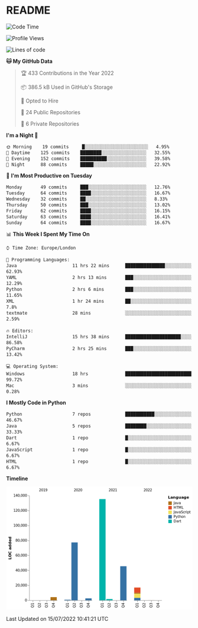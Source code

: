 # README

<!--START_SECTION:waka-->
![Code Time](http://img.shields.io/badge/Code%20Time-0%20secs-blue)

![Profile Views](http://img.shields.io/badge/Profile%20Views-12-blue)

![Lines of code](https://img.shields.io/badge/From%20Hello%20World%20I%27ve%20Written-284%20Thousand%20lines%20of%20code-blue)

**🐱 My GitHub Data** 

> 🏆 433 Contributions in the Year 2022
 > 
> 📦 386.5 kB Used in GitHub's Storage 
 > 
> 💼 Opted to Hire
 > 
> 📜 24 Public Repositories 
 > 
> 🔑 6 Private Repositories  
 > 
**I'm a Night 🦉** 

```text
🌞 Morning    19 commits     █░░░░░░░░░░░░░░░░░░░░░░░░   4.95% 
🌆 Daytime    125 commits    ████████░░░░░░░░░░░░░░░░░   32.55% 
🌃 Evening    152 commits    ██████████░░░░░░░░░░░░░░░   39.58% 
🌙 Night      88 commits     █████░░░░░░░░░░░░░░░░░░░░   22.92%

```
📅 **I'm Most Productive on Tuesday** 

```text
Monday       49 commits     ███░░░░░░░░░░░░░░░░░░░░░░   12.76% 
Tuesday      64 commits     ████░░░░░░░░░░░░░░░░░░░░░   16.67% 
Wednesday    32 commits     ██░░░░░░░░░░░░░░░░░░░░░░░   8.33% 
Thursday     50 commits     ███░░░░░░░░░░░░░░░░░░░░░░   13.02% 
Friday       62 commits     ████░░░░░░░░░░░░░░░░░░░░░   16.15% 
Saturday     63 commits     ████░░░░░░░░░░░░░░░░░░░░░   16.41% 
Sunday       64 commits     ████░░░░░░░░░░░░░░░░░░░░░   16.67%

```


📊 **This Week I Spent My Time On** 

```text
⌚︎ Time Zone: Europe/London

💬 Programming Languages: 
Java                     11 hrs 22 mins      ███████████████░░░░░░░░░░   62.93% 
YAML                     2 hrs 13 mins       ███░░░░░░░░░░░░░░░░░░░░░░   12.29% 
Python                   2 hrs 6 mins        ███░░░░░░░░░░░░░░░░░░░░░░   11.65% 
XML                      1 hr 24 mins        ██░░░░░░░░░░░░░░░░░░░░░░░   7.8% 
textmate                 28 mins             ░░░░░░░░░░░░░░░░░░░░░░░░░   2.59%

🔥 Editors: 
IntelliJ                 15 hrs 38 mins      █████████████████████░░░░   86.58% 
PyCharm                  2 hrs 25 mins       ███░░░░░░░░░░░░░░░░░░░░░░   13.42%

💻 Operating System: 
Windows                  18 hrs              █████████████████████████   99.72% 
Mac                      3 mins              ░░░░░░░░░░░░░░░░░░░░░░░░░   0.28%

```

**I Mostly Code in Python** 

```text
Python                   7 repos             ███████████░░░░░░░░░░░░░░   46.67% 
Java                     5 repos             ████████░░░░░░░░░░░░░░░░░   33.33% 
Dart                     1 repo              █░░░░░░░░░░░░░░░░░░░░░░░░   6.67% 
JavaScript               1 repo              █░░░░░░░░░░░░░░░░░░░░░░░░   6.67% 
HTML                     1 repo              █░░░░░░░░░░░░░░░░░░░░░░░░   6.67%

```


**Timeline**

![Chart not found](https://raw.githubusercontent.com/XeonHis/XeonHis/main/charts/bar_graph.png) 


 Last Updated on 15/07/2022 10:41:21 UTC
<!--END_SECTION:waka-->
